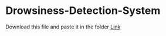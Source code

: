 # Drowsiness-Detection-System

Download this file and paste it in the folder [Link](https://raw.githubusercontent.com/italojs/facial-landmarks-recognition/master/shape_predictor_68_face_landmarks.dat)
